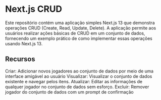 # Next.js CRUD
Este repositório contém uma aplicação simples Next.js 13 que demonstra operações CRUD (Create, Read, Update, Delete). A aplicação permite aos usuários realizar ações básicas de CRUD em um conjunto de dados, fornecendo um exemplo prático de como implementar essas operações usando Next.js 13.

## Recursos
Criar: Adicionar novos jogadores ao conjunto de dados por meio de uma interface amigável ao usuário
Visualizar: Visualizar o conjunto de dados existente e navegar pelos itens.
Atualizar: Editar as informações de qualquer jogador no conjunto de dados sem esforço.
Excluir: Remover jogador do conjunto de dados com um prompt de confirmação

